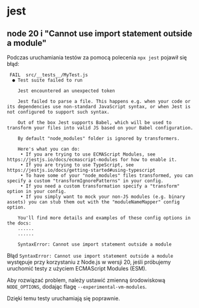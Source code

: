 # jest

## node 20 i "Cannot use import statement outside a module"

Podczas uruchamiania testów za pomocą polecenia `npx jest` pojawił się błąd:

```
 FAIL  src/__tests__/MyTest.js
  ● Test suite failed to run

    Jest encountered an unexpected token

    Jest failed to parse a file. This happens e.g. when your code or its dependencies use non-standard JavaScript syntax, or when Jest is not configured to support such syntax.

    Out of the box Jest supports Babel, which will be used to transform your files into valid JS based on your Babel configuration.

    By default "node_modules" folder is ignored by transformers.

    Here's what you can do:
     • If you are trying to use ECMAScript Modules, see https://jestjs.io/docs/ecmascript-modules for how to enable it.
     • If you are trying to use TypeScript, see https://jestjs.io/docs/getting-started#using-typescript
     • To have some of your "node_modules" files transformed, you can specify a custom "transformIgnorePatterns" in your config.
     • If you need a custom transformation specify a "transform" option in your config.
     • If you simply want to mock your non-JS modules (e.g. binary assets) you can stub them out with the "moduleNameMapper" config option.

    You'll find more details and examples of these config options in the docs:
    ......
    ......

    SyntaxError: Cannot use import statement outside a module
```

Błąd `SyntaxError: Cannot use import statement outside a module` występuje przy korzystaniu z Node.js w wersji 20,
jeśli próbujemy uruchomić testy z użyciem ECMAScript Modules (ESM).

Aby rozwiązać problem, należy ustawić zmienną środowiskową `NODE_OPTIONS`, dodając flagę `--experimental-vm-modules`.

Dzięki temu testy uruchamiają się poprawnie.
